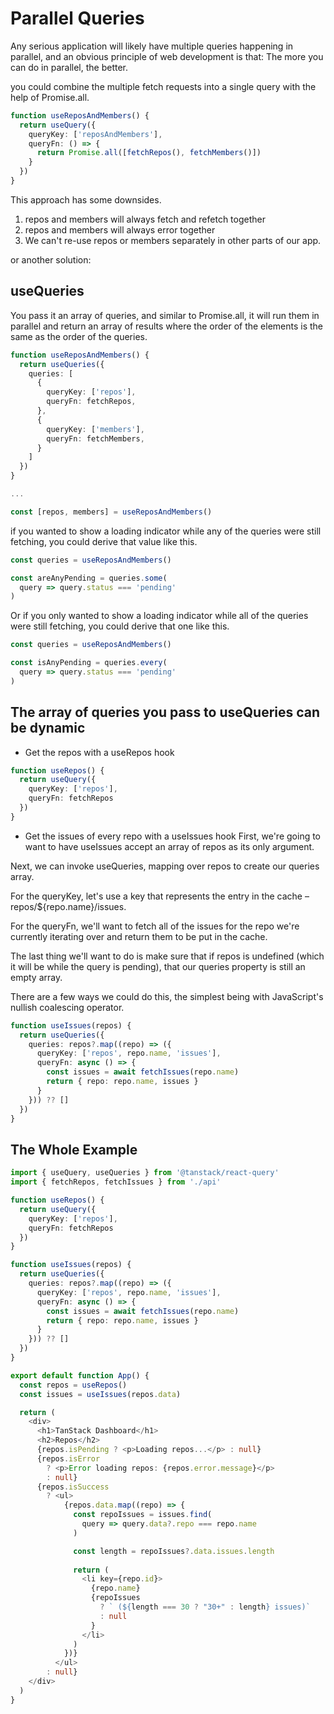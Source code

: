 # Parallel Queries

Any serious application will likely have multiple queries happening in parallel, and an obvious principle of web development is that: The more you can do in parallel, the better.

you could combine the multiple fetch requests into a single query with the help of Promise.all.

```ts
function useReposAndMembers() {
  return useQuery({
    queryKey: ['reposAndMembers'],
    queryFn: () => {
      return Promise.all([fetchRepos(), fetchMembers()])
    }
  })
}
```

This approach has some downsides.

1. repos and members will always fetch and refetch together
2. repos and members will always error together
3. We can't re-use repos or members separately in other parts of our app.

or another solution:

## useQueries

You pass it an array of queries, and similar to Promise.all, it will run them in parallel and return an array of results where the order of the elements is the same as the order of the queries.

```typescript
function useReposAndMembers() {
  return useQueries({
    queries: [
      {
        queryKey: ['repos'],
        queryFn: fetchRepos,
      }, 
      {
        queryKey: ['members'],
        queryFn: fetchMembers,
      }
    ]
  })
}

...

const [repos, members] = useReposAndMembers()
```

 if you wanted to show a loading indicator while any of the queries were still fetching, you could derive that value like this.

```ts
const queries = useReposAndMembers()

const areAnyPending = queries.some(
  query => query.status === 'pending'
)
```

Or if you only wanted to show a loading indicator while all of the queries were still fetching, you could derive that one like this.

```ts
const queries = useReposAndMembers()

const isAnyPending = queries.every(
  query => query.status === 'pending'
)
```

## The array of queries you pass to useQueries can be dynamic

- Get the repos with a useRepos hook

```ts
function useRepos() {
  return useQuery({
    queryKey: ['repos'],
    queryFn: fetchRepos
  })
}
```

- Get the issues of every repo with a useIssues hook
First, we're going to want to have useIssues accept an array of repos as its only argument.

Next, we can invoke useQueries, mapping over repos to create our queries array.

For the queryKey, let's use a key that represents the entry in the cache – repos/${repo.name}/issues.

For the queryFn, we'll want to fetch all of the issues for the repo we're currently iterating over and return them to be put in the cache.

The last thing we'll want to do is make sure that if repos is undefined (which it will be while the query is pending), that our queries property is still an empty array.

There are a few ways we could do this, the simplest being with JavaScript's nullish coalescing operator.

```ts
function useIssues(repos) {
  return useQueries({
    queries: repos?.map((repo) => ({
      queryKey: ['repos', repo.name, 'issues'],
      queryFn: async () => {
        const issues = await fetchIssues(repo.name)
        return { repo: repo.name, issues }
      }
    })) ?? []
  })
}
```

## The Whole Example 

```ts
import { useQuery, useQueries } from '@tanstack/react-query'
import { fetchRepos, fetchIssues } from './api'

function useRepos() {
  return useQuery({
    queryKey: ['repos'],
    queryFn: fetchRepos
  })
}

function useIssues(repos) {
  return useQueries({
    queries: repos?.map((repo) => ({
      queryKey: ['repos', repo.name, 'issues'],
      queryFn: async () => {
        const issues = await fetchIssues(repo.name)
        return { repo: repo.name, issues }
      }
    })) ?? []
  })
}

export default function App() {
  const repos = useRepos()
  const issues = useIssues(repos.data)

  return (
    <div>
      <h1>TanStack Dashboard</h1>
      <h2>Repos</h2>
      {repos.isPending ? <p>Loading repos...</p> : null}
      {repos.isError 
        ? <p>Error loading repos: {repos.error.message}</p>
        : null}
      {repos.isSuccess 
        ? <ul>
            {repos.data.map((repo) => {
              const repoIssues = issues.find(
                query => query.data?.repo === repo.name
              )

              const length = repoIssues?.data.issues.length
              
              return (
                <li key={repo.id}>
                  {repo.name}
                  {repoIssues
                    ? ` (${length === 30 ? "30+" : length} issues)`
                    : null
                  }
                </li>
              )
            })}
          </ul>
        : null}
    </div>
  )
}
```